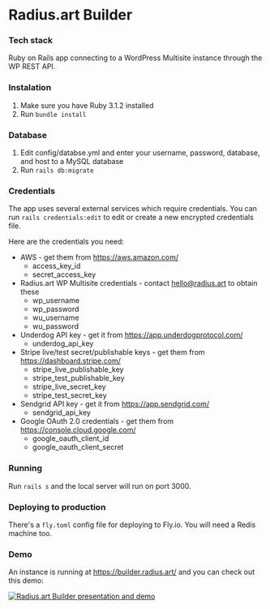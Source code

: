 # Radius.art Builder

### Tech stack

Ruby on Rails app connecting to a WordPress Multisite instance through the WP REST API.

### Instalation

1. Make sure you have Ruby 3.1.2 installed
2. Run `bundle install`

### Database

1. Edit config/databse.yml and enter your username, password, database, and host to a MySQL database
2. Run `rails db:migrate`

### Credentials

The app uses several external services which require credentials.
You can run `rails credentials:edit` to edit or create a new encrypted credentials file.

Here are the credentials you need:
- AWS - get them from https://aws.amazon.com/
  - access_key_id
  - secret_access_key
- Radius.art WP Multisite credentials - contact hello@radius.art to obtain these
  - wp_username
  - wp_password
  - wu_username
  - wu_password
- Underdog API key - get it from https://app.underdogprotocol.com/
  - underdog_api_key
- Stripe live/test secret/publishable keys - get them from https://dashboard.stripe.com/
  - stripe_live_publishable_key
  - stripe_test_publishable_key
  - stripe_live_secret_key
  - stripe_test_secret_key
- Sendgrid API key - get it from https://app.sendgrid.com/
  - sendgrid_api_key
- Google OAuth 2.0 credentials - get them from https://console.cloud.google.com/
  - google_oauth_client_id
  - google_oauth_client_secret
 
### Running

Run `rails s` and the local server will run on port 3000.

### Deploying to production

There's a `fly.toml` config file for deploying to Fly.io. You will need a Redis machine too.

### Demo

An instance is running at https://builder.radius.art/ and you can check out this demo:

[![Radius.art Builder presentation and demo](https://img.youtube.com/vi/C_EIXCOzSoo/0.jpg)](https://www.youtube.com/watch?v=C_EIXCOzSoo)
